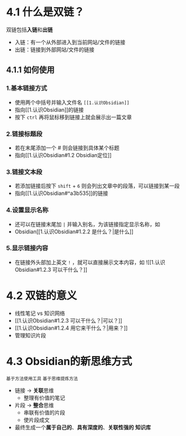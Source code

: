 # 4.1 什么是双链？
双链包括**入链**和**出链**
* 入链：有一个从外部进入到当前网站/文件的链接
* 出链：链接到外部网站/文件的链接

## 4.1.1 如何使用
### 1.基本链接方式
* 使用两个中括号并输入文件名 `[[1.认识Obsidian]]`
* 指向[[1.认识Obsidian]]的链接
* 按下 `ctrl` 再将鼠标移到链接上就会展示出一篇文章
### 2.链接标题段
* 若在末尾添加一个 # 则会链接到具体某个标题
* 指向[[1.认识Obsidian#1.2 Obsidian定位]]
### 3.链接文本段
* 若添加链接后按下 `shift` + `6` 则会列出文章中的段落，可以链接到某一段
* 指向[[1.认识Obsidian#^a3b535]]的链接
### 4.设置显示名称
* 还可以在链接末尾加 `|` 并输入别名，为该链接指定显示名称，如
* Obsidian[[1.认识Obsidian#1.2.2 是什么？|是什么]]
### 5.显示链接内容
* 在链接外头部加上英文 `!` ，就可以直接展示文本内容，如
	![[1.认识Obsidian#1.2.3 可以干什么？]]

# 4.2 双链的意义
* 线性笔记 vs 知识网络
* [[1.认识Obsidian#1.2.3 可以干什么？|可以？]]
* [[1.认识Obsidian#1.2.4 用它来干什么？|用来？]]
* 管理知识片段

# 4.3 Obsidian的新思维方式
`基于方法使用工具`
`基于思维提炼方法`

* 链接 -> **关联**思维
	* 整理有价值的笔记
* 片段 -> **整合**思维
	* 串联有价值的片段
	* 使片段成文
* 最终生成一个**属于自己的**、**具有深度的**、**关联性强的** **知识库**